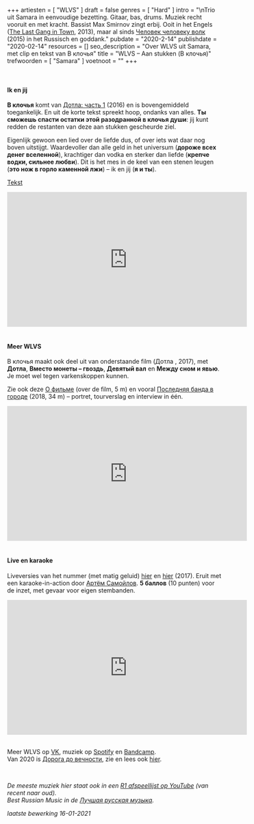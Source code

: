+++
artiesten = [
  "WLVS"
]
draft = false
genres = [
  "Hard"
]
intro = "\nTrio uit Samara in eenvoudige bezetting. Gitaar, bas, drums. Muziek recht vooruit en met kracht. Bassist Max Smirnov zingt erbij. Ooit in het Engels ([The Last Gang in Town](https://wlvs.bandcamp.com/album/the-last-gang-in-town-2), 2013), maar al sinds [Человек человеку волк](https://wlvs.bandcamp.com/album/-) (2015) in het Russisch en goddank."
pubdate = "2020-2-14"
publishdate = "2020-02-14"
resources = []
seo_description = "Over WLVS uit Samara, met clip en tekst van В клочья"
title = "WLVS – Aan stukken (В клочья)"
trefwoorden = [
  "Samara"
]
voetnoot = ""
+++

<br/>


#### **Ik en jij**

**В клочья** komt van [Дотла: часть 1](https://wlvs.bandcamp.com/album/i) (2016) en is bovengemiddeld toegankelijk. En uit de korte tekst spreekt hoop, ondanks van alles. **Ты сможешь спасти остатки этой разодранной в клочья души**: jij kunt redden de restanten van deze aan stukken gescheurde ziel.

Eigenlijk gewoon een lied over de liefde dus, of over iets wat daar nog boven uitstijgt. Waardevoller dan alle geld in het universum (**дороже всех денег вселенной**), krachtiger dan vodka en sterker dan liefde (**крепче водки, сильнее любви**). Dit is het mes in de keel van een stenen leugen (**это нож в горло каменной лжи**) – ik en jij (**я и ты**).

 

[Tekst](https://altwall.net/texts.php?show=wlvs&number=229024)




<iframe width="560" height="315" src="https://www.youtube.com/embed/sb7WwmUDlII" frameborder="0" allow="accelerometer; autoplay; encrypted-media; gyroscope; picture-in-picture" allowfullscreen></iframe>

 <br/>

<br/>

#### Meer WLVS

В клочья maakt ook deel uit van onderstaande film (Дотла , 2017), met **Дотла**, **Вместо монеты – гвоздь**, **Девятый вал** en **Между сном и явью**. Je moet wel tegen varkenskoppen kunnen.

Zie ook deze [О фильме](https://www.youtube.com/watch?v=FcnsfQFWEMI) (over de film, 5 m) en vooral [Последняя банда в городе](https://www.youtube.com/watch?v=LEc9s7e3T8M) (2018, 34 m) – portret, tourverslag en interview in één. 






<iframe width="560" height="315" src="https://www.youtube.com/embed/kaEalAsXoXg" frameborder="0" allow="accelerometer; autoplay; encrypted-media; gyroscope; picture-in-picture" allowfullscreen></iframe>



<br/>
<br/>


 

#### Live en karaoke

Liveversies van het nummer (met matig geluid) [hier](https://www.youtube.com/watch?v=NW06PnnNcZQ) en [hier](https://www.youtube.com/watch?v=C6ay5R814yU) (2017). Eruit met een karaoke-in-action door [Артём Самойлов](https://www.youtube.com/channel/UCyRemsBPbmA-aF491COXRjA). **5 баллов** (10 punten) voor de inzet, met gevaar voor eigen stembanden. 

 

<iframe width="560" height="315" src="https://www.youtube.com/embed/C_pZXxqAH-M" frameborder="0" allow="accelerometer; autoplay; encrypted-media; gyroscope; picture-in-picture" allowfullscreen></iframe>

<br/>
<br/>

Meer WLVS op [VK](https://vk.com/thelastgangintown), muziek op [Spotify](https://open.spotify.com/artist/36xJkQLGRgjiQP1jfH4V39?si=jVmmD-2GT8-ORmbM1TivFQ) en [Bandcamp](https://wlvs.bandcamp.com/). <br/>
Van 2020 is [Дорога до вечности](https://wlvs.bandcamp.com/album/--3), zie en lees ook [hier](https://rusland1.nl/nl/muziek/20201229-wlvs-mirages/).

<br/>

*De meeste muziek hier staat ook in een [R1 afspeellijst op YouTube](https://www.youtube.com/playlist?list=PLeE-zqOrSLhxfIpK2vuUJNCKSzyVBi0yM) (van recent naar oud).* <br/>
*Best Russian Music in de [Лучшая русская музыка](https://www.youtube.com/playlist?list=PLeE-zqOrSLhxTFYDvlwUu4hYby9DojwoD).*



*laatste bewerking 16-01-2021*
